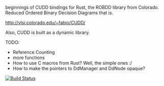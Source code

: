 beginnings of CUDD bindings for Rust,
the ROBDD library from Colorado.
Reduced Ordered Binary Decision Diagrams that is.

http://vlsi.colorado.edu/~fabio/CUDD/

Also, CUDD is built as a dynamic library.

TODO:
* Reference Counting
* more functions
* How to use C macros from Rust? Well, the simple ones :/
* How to make the pointers to DdManager and DdNode opaque?

[![Build Status](https://travis-ci.org/malie/cudd_rust.svg?branch=master)](https://travis-ci.org/malie/cudd_rust)

